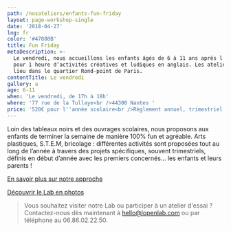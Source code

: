 ```yaml
---
path: /nosateliers/enfants-fun-friday
layout: page-workshop-single
date: '2018-04-27'
lng: fr
color: '#47888B'
title: Fun Friday
metaDescription: >-
  Le vendredi, nous accueillons les enfants âgés de 6 à 11 ans après l'école,
  pour 1 heure d’activités créatives et ludiques en anglais. Les ateliers ont
  lieu dans le quartier Rond-point de Paris. 
contentTitle: Le vendredi
gallery: a
age: 6-11
when: 'Le vendredi, de 17h à 18h'
where: '77 rue de la Tullaye<br />44300 Nantes '
price: '520€ pour l''année scolaire<br />Règlement annuel, trimestriel ou mensuel'
---
```

Loin des tableaux noirs et des ouvrages scolaires, nous proposons aux enfants de terminer la semaine de manière 100% fun et agréable. Arts plastiques, S.T.E.M, bricolage : différentes activités sont proposées tout au long de l’année à travers des projets spécifiques, souvent trimestriels, définis en début d’année avec les premiers concernés… les enfants et leurs parents ! 

[En savoir plus sur notre approche](https://llfk.netlify.com/pedagogie) 

[Découvrir le Lab en photos](https://llfk.netlify.com/nosateliers) 

> Vous souhaitez visiter notre Lab ou participer à un atelier d'essai ? Contactez-nous dès maintenant à hello@lopenlab.com ou par téléphone au 06.86.02.22.50.
